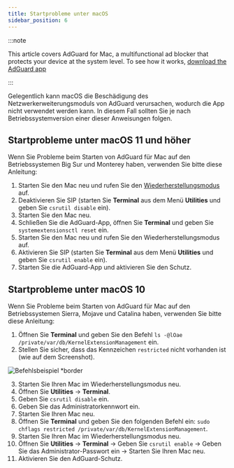 ```yaml
---
title: Startprobleme unter macOS
sidebar_position: 6
---
```


:::note

This article covers AdGuard for Mac, a multifunctional ad blocker that protects your device at the system level. To see how it works, [download the AdGuard app](https://adguard.com/download.html?auto=true)

:::

Gelegentlich kann macOS die Beschädigung des Netzwerkerweiterungsmoduls von AdGuard verursachen, wodurch die App nicht verwendet werden kann. In diesem Fall sollten Sie je nach Betriebssystemversion einer dieser Anweisungen folgen.

## Startprobleme unter macOS 11 und höher

Wenn Sie Probleme beim Starten von AdGuard für Mac auf den Betriebssystemen Big Sur und Monterey haben, verwenden Sie bitte diese Anleitung:

1. Starten Sie den Mac neu und rufen Sie den [Wiederherstellungsmodus](https://support.apple.com/en-us/HT201255) auf.
2. Deaktivieren Sie SIP (starten Sie **Terminal** aus dem Menü **Utilities** und geben Sie `csrutil disable` ein).
3. Starten Sie den Mac neu.
4. Schließen Sie die AdGuard-App, öffnen Sie **Terminal** und geben Sie `systemextensionsctl reset` ein.
5. Starten Sie den Mac neu und rufen Sie den Wiederherstellungsmodus auf.
6. Aktivieren Sie SIP (starten Sie **Terminal** aus dem Menü **Utilities** und geben Sie `csrutil enable` ein).
7. Starten Sie die AdGuard-App und aktivieren Sie den Schutz.

## Startprobleme unter macOS 10

Wenn Sie Probleme beim Starten von AdGuard für Mac auf den Betriebssystemen Sierra, Mojave und Catalina haben, verwenden Sie bitte diese Anleitung:

1. Öffnen Sie **Terminal** und geben Sie den Befehl `ls -@lOae /private/var/db/KernelExtensionManagement` ein.
2. Stellen Sie sicher, dass das Kennzeichen `restricted` nicht vorhanden ist (wie auf dem Screenshot).

![Befehlsbeispiel *border](https://cdn.adtidy.org/content/kb/ad_blocker/mac/restricted-flag.jpg)

3. Starten Sie Ihren Mac im Wiederherstellungsmodus neu.
4. Öffnen Sie **Utilities** → **Terminal**.
5. Geben Sie `csrutil disable` ein.
6. Geben Sie das Administratorkennwort ein.
7. Starten Sie Ihren Mac neu.
8. Öffnen Sie **Terminal** und geben Sie den folgenden Befehl ein: `sudo chflags restricted /private/var/db/KernelExtensionManagement`.
9. Starten Sie Ihren Mac im Wiederherstellungsmodus neu.
10. Öffnen Sie **Utilities** → **Terminal** → Geben Sie `csrutil enable` → Geben Sie das Administrator-Passwort ein → Starten Sie Ihren Mac neu.
11. Aktivieren Sie den AdGuard-Schutz.